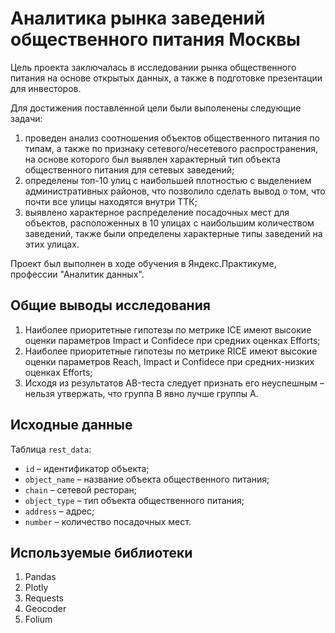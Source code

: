 # Аналитика рынка заведений общественного питания Москвы

Цель проекта заключалась в исследовании рынка общественного питания на основе открытых данных, а также в подготовке презентации для инвесторов.

Для достижения поставленной цели были выполенены следующие задачи:

1. проведен анализ соотношения объектов общественного питания по типам, а также по признаку сетевого/несетевого распространения, на основе которого был выявлен характерный тип объекта общественного питания для сетевых заведений;
2. определены топ-10 улиц с наибольшей плотностью с выделением административных районов, что позволило сделать вывод о том, что почти все улицы находятся внутри ТТК;
3. выявлено характерное распределение посадочных мест для объектов, расположенных в 10 улицах с наибольшим количеством заведений, также были определены характерные типы заведений на этих улицах.

Проект был выполнен в ходе обучения в Яндекс.Практикуме, профессии "Аналитик данных".

## Общие выводы исследования

1. Наиболее приоритетные гипотезы по метрике ICE имеют высокие оценки параметров Impact и Confidece при средних оценках Efforts;
2. Наиболее приоритетные гипотезы по метрике RICE имеют высокие оценки параметров Reach, Impact и Confidece при средних-низких оценках Efforts;
3. Исходя из результатов  AB-теста следует признать его неуспешным – нельзя утвержать, что группа B явно лучше группы A.

## Исходные данные

Таблица `rest_data`:

   - `id` – идентификатор объекта;
   - `object_name` – название объекта общественного питания;
   - `chain` – сетевой ресторан;
   - `object_type` – тип объекта общественного питания;
   - `address` – адрес;
   - `number` – количество посадочных мест.

## Используемые библиотеки

1. Pandas
2. Plotly
3. Requests
4. Geocoder
5. Folium
